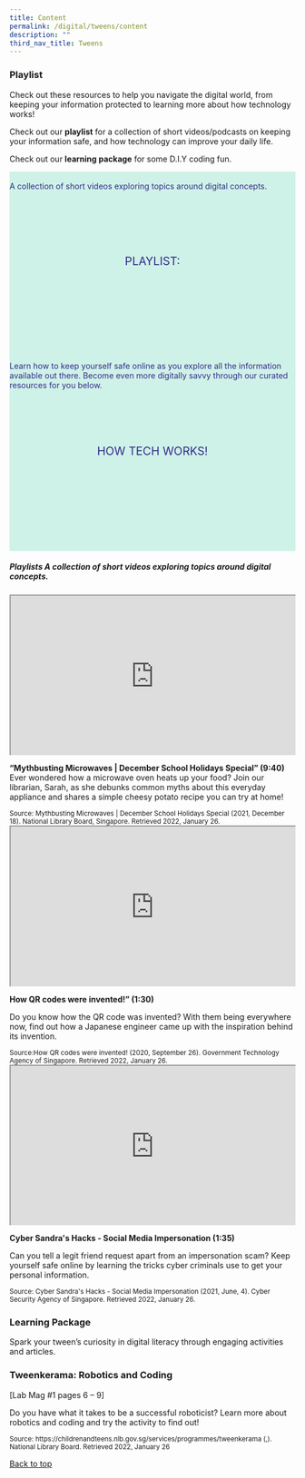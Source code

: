 ```yaml
---
title: Content
permalink: /digital/tweens/content
description: ""
third_nav_title: Tweens
---
```

<style type="text/css">
/* Links */
.content a { color: #322987; }
.content a:focus,
.content a:hover { color: #28216c; }

/* Button Outline */
.bp-button { padding-left: 1.5rem; padding-right: 1.5rem; }
.bp-button.is-primary-outline { border: 1px solid #322987; color: #322987; background-color: transparent; text-decoration: none; }
.bp-button.is-primary-outline:focus,
.bp-button.is-primary-outline:hover { border: 1px solid #322987; color: #cff2e8; background-color: #322987; text-decoration: none; }

/* Responsive Iframe */
.responsive-iframe { position: absolute; top: 0; left: 0; bottom: 0; right: 0; width: 100%; height: 100%; }
.responsive-iframe-container { position: relative; overflow: hidden; width: 100%; }
.responsive-iframe-container.ratio-16by9 { padding-top: 56.25%; }
.responsive-iframe-container.ratio-4by3 { padding-top: 75%; }
.responsive-iframe-container.ratio-3by2 { padding-top: 66.66%; }
.responsive-iframe-container.ratio-1by1 { padding-top: 100%; }
	
/* Click Box */
.clickbox { display: block; position: relative; width: 100%; padding-bottom: 56.25%; background-color: transparent; }
.clickbox span { padding: .5rem; }
.clickbox a { position: absolute; display: flex; width: 100%; height: 100%; align-items: center; justify-content: center; font-size: 1.25rem; text-align: center; text-decoration: none; text-transform: uppercase; }
.clickbox a:focus,
.clickbox a:hover { text-decoration: none; }

/* Indigo Sky */
.clickbox.is-sky-indigo { background-color: #cff2e8; color: #322987; }
.clickbox.is-sky-indigo a { color: #322987; }
.clickbox.is-sky-indigo a:focus,
.clickbox.is-sky-indigo a:hover { background-color: #322987; color: #cff2e8; }
</style>

<h3><b>Playlist </b></h3>
Check out these resources to help you navigate the digital world, from keeping your information protected to learning more about how technology works!

Check out our **playlist** for a collection of short videos/podcasts on keeping your information safe, and how technology can improve your daily life. 

Check out our **learning package** for some D.I.Y coding fun.

<div class="row is-multiline">
  <div class="col is-one-half">
    <div class="clickbox is-sky-indigo">
      <a href="#playlist">
        <span>Playlist:</span>
      </a>
			<br>A collection of short videos exploring topics around digital concepts.
    </div>
  </div>
  <div class="col is-one-half">
    <div class="clickbox is-sky-indigo">
      <a href="#Howtechworks">
				<span>How Tech Works!</span>
      </a>
			<br>Learn how to keep yourself safe online as you explore all the information available out there. Become even more digitally savvy through our curated resources for you below.
    </div>
  </div>
  </div>

<h5 id=playlist class="margin--bottom--lg" id="playlist-informed"><b>Playlists
A collection of short videos exploring topics around digital concepts.
 </b></h5>

<div class="row is-multiline margin--bottom--lg">
  <div class="col is-two-fifths">
    <div class="responsive-iframe-container ratio-16by9">
      <iframe class="responsive-iframe" src="https://www.youtube.com/embed/H_rlit9yV4A"></iframe>
    </div>
  </div>
  <div class="col is-three-fifths">
    <p><b>“Mythbusting Microwaves | December School Holidays Special” (9:40)</b><br>
Ever wondered how a microwave oven heats up your food? Join our librarian, Sarah, as she debunks common myths about this everyday appliance and shares a simple cheesy potato recipe you can try at home! </p>
    <small>Source: Mythbusting Microwaves | December School Holidays Special (2021, December 18). National Library Board, Singapore. Retrieved 2022, January 26.</small>
  </div>
</div>

<div class="row is-multiline margin--bottom--lg">
  <div class="col is-two-fifths">
    <div class="responsive-iframe-container ratio-16by9">
      <iframe class="responsive-iframe" src="https://www.youtube.com/embed/142TGhaTMtI"></iframe>
    </div>
  </div>
  <div class="col is-three-fifths">
    <p><b>How QR codes were invented!” (1:30)</b><br>
<p>Do you know how the QR code was invented? With them being everywhere now, find out how a Japanese engineer came up with the inspiration behind its invention. </p>
    <small>Source:How QR codes were invented! (2020, September 26). Government Technology Agency of Singapore. Retrieved 2022, January 26. </small>
  </div>
</div>

<div class="row is-multiline margin--bottom--lg">
  <div class="col is-two-fifths">
    <div class="responsive-iframe-container ratio-16by9">
      <iframe class="responsive-iframe" src="https://www.youtube.com/embed/Ta6qq7wnpcA"></iframe>
    </div>
  </div>
  <div class="col is-three-fifths">
    <p><b> Cyber Sandra's Hacks - Social Media Impersonation (1:35)</b><br>
 <p>Can you tell a legit friend request apart from an impersonation scam? Keep yourself safe online by learning the tricks cyber criminals use to get your personal information. </p>
    <small>Source: Cyber Sandra's Hacks - Social Media Impersonation (2021, June, 4). Cyber Security Agency of Singapore. Retrieved 2022, January 26.</small>
  </div>
</div>
<h3><b>Learning Package</b></h3>
<p>Spark your tween’s curiosity in digital literacy through engaging activities and articles.</p>
<h3><b>Tweenkerama: Robotics and Coding</b></h3> [Lab Mag #1 pages 6 &ndash; 9]<br>
<p>Do you have what it takes to be a successful roboticist? Learn more about robotics and coding and try the activity to find out!</p>
<small>Source: https://childrenandteens.nlb.gov.sg/services/programmes/tweenkerama (,). National Library Board. Retrieved 2022, January 26</small>


<p class="has-text-right margin--top--xl"><a href="#main-content">Back to top</a></p>